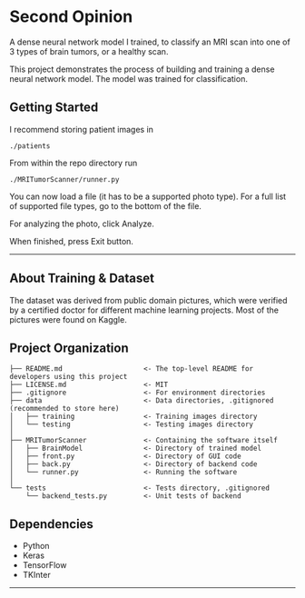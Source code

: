 Second Opinion
==============================

A dense neural network model I trained, to classify an MRI scan into one of 3 types of brain tumors, or a healthy scan.

This project demonstrates the process of building and training a dense neural network model.
The model was trained for classification.

Getting Started
------------

I recommend storing patient images in

`./patients`

From within the repo directory run

`./MRITumorScanner/runner.py`

You can now load a file (it has to be a supported photo type). For a full list of supported file types, 
go to the bottom of the file.

For analyzing the photo, click Analyze.

When finished, press Exit button.

-----
About Training & Dataset
--

The dataset was derived from public domain pictures, which were verified by a certified doctor for different
machine learning projects. Most of the pictures were found on Kaggle.

Project Organization
------------

    ├── README.md                    <- The top-level README for developers using this project
    ├── LICENSE.md                   <- MIT
    ├── .gitignore                   <- For environment directories
    ├── data                         <- Data directories, .gitignored (recommended to store here)
    │   ├── training                 <- Training images directory
    │   └── testing                  <- Testing images directory
    │
    ├── MRITumorScanner              <- Containing the software itself
    │   ├── BrainModel               <- Directory of trained model
    │   ├── front.py                 <- Directory of GUI code
    │   ├── back.py                  <- Directory of backend code
    │   └── runner.py                <- Running the software
    │
    └── tests                        <- Tests directory, .gitignored
        └── backend_tests.py         <- Unit tests of backend
 
Dependencies
------------

- Python
- Keras
- TensorFlow
- TKInter
--------
